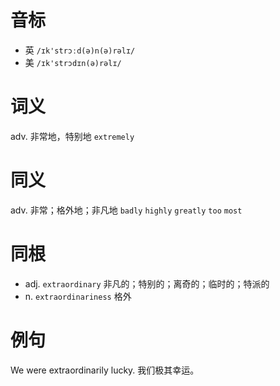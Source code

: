 # 音标

- 英 `/ɪk'strɔːd(ə)n(ə)rəlɪ/`
- 美 `/ɪk'strɔdɪn(ə)rəlɪ/`

# 词义

adv. 非常地，特别地
`extremely`

# 同义

adv. 非常；格外地；非凡地
`badly` `highly` `greatly` `too` `most`

# 同根

- adj. `extraordinary` 非凡的；特别的；离奇的；临时的；特派的
- n. `extraordinariness` 格外

# 例句

We were extraordinarily lucky.
我们极其幸运。


